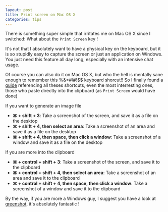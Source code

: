```yaml
---
layout: post
title: Print screen on Mac OS X
categories: tips
---
```


There is something super simple that irritates me on Mac OS X since I switched: What about the `Print Screen` key !

It's not that I absolutely want to have a physical key on the keyboard, but it is so stupidly easy to capture the screen or just an application on Windows.
You just need this feature all day long, especially with an intensive chat usage.

Of course you can also do it on Mac OS X, but who the hell is mentally sane enough to remember this %&*#@!$$ keyboard shorcut!!
So I finally found a [guide](http://guides.macrumors.com/Taking_Screenshots_in_Mac_OS_X) referencing all theses shortcuts, even the most interresting ones, those who paste directly into the clipboard (as `Print Screen` would have done)

If you want to generate an image file

* **⌘ + shift + 3**: Take a screenshot of the screen, and save it as a file on the desktop
* **⌘ + shift + 4, then select an area**: Take a screenshot of an area and save it as a file on the desktop
* **⌘ + shift + 4, then space, then click a window**: Take a screenshot of a window and save it as a file on the desktop

If you are more into the clipboard

* **⌘ + control + shift + 3**: Take a screenshot of the screen, and save it to the clipboard
* **⌘ + control + shift + 4, then select an area**: Take a screenshot of an area and save it to the clipboard
* **⌘ + control + shift + 4, then space, then click a window**: Take a screenshot of a window and save it to the clipboard

By the way, if you are more a Windows guy, I suggest you have a look at [greenshot](http://getgreenshot.org/), it's absolutely fantastic !